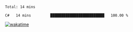 <!--START_SECTION:waka-->
```text
Total: 14 mins

C#   14 mins         █████████████████████████   100.00 % 
```
<!--END_SECTION:waka-->
[![wakatime](https://wakatime.com/badge/user/6c2f442e-41b4-42e3-bc06-d5d8203ad1da.svg)](https://wakatime.com/@6c2f442e-41b4-42e3-bc06-d5d8203ad1da)
